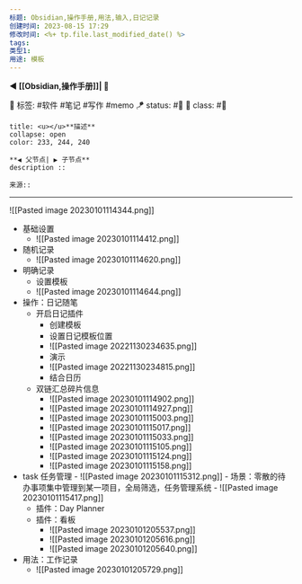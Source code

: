 ```yaml
---
标题: Obsidian,操作手册,用法,输入,日记记录
创建时间: 2023-08-15 17:29
修改时间: <%+ tp.file.last_modified_date() %>
tags: 
类型1: 
用途: 模板
---
```


**◀️ [[Obsidian,操作手册]]| 📎** 

🧩 标签: #软件 #笔记 #写作 #memo 
🪁 status: #🔖 
🎏 class: #📸 

```ad-info
title: <u></u>**描述**
collapse: open
color: 233, 244, 240

**◀️ 父节点| ▶️ 子节点** 
description :: 

来源::
```



---

![[Pasted image 20230101114344.png]]
- 基础设置
	- ![[Pasted image 20230101114412.png]]
- 随机记录
	- ![[Pasted image 20230101114620.png]]
- 明确记录
	- 设置模板
	- ![[Pasted image 20230101114644.png]]
- 操作：日记随笔
	- 开启日记插件
		- 创建模板
		- 设置日记模板位置
		- ![[Pasted image 20221130234635.png]]
		- 演示
		- ![[Pasted image 20221130234815.png]]
		- 结合日历
	- 双链汇总碎片信息
		- ![[Pasted image 20230101114902.png]]
		- ![[Pasted image 20230101114927.png]]
		- ![[Pasted image 20230101115003.png]]
		- ![[Pasted image 20230101115017.png]]
		- ![[Pasted image 20230101115033.png]]
		- ![[Pasted image 20230101115105.png]]
		- ![[Pasted image 20230101115124.png]]
		- ![[Pasted image 20230101115158.png]]
- task 任务管理
		- ![[Pasted image 20230101115312.png]]
		- 场景：零散的待办事项集中管理到某一项目，全局筛选，任务管理系统
		- ![[Pasted image 20230101115417.png]]
	- 插件：Day Planner
	- 插件：看板
		- ![[Pasted image 20230101205537.png]]
		- ![[Pasted image 20230101205616.png]]
		- ![[Pasted image 20230101205640.png]]
- 用法：工作记录
	- ![[Pasted image 20230101205729.png]]